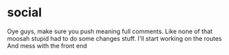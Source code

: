 # social
Oye guys, make sure you push meaning full comments. Like none of that moosah stupid had to do some changes stuff. 
I'll start working on the routes
And mess with the front end

